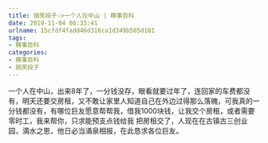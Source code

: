 ```yaml
---
title: 搞笑段子->一个人在中山 | 糗事百科
date: 2019-11-04 06:33:41
urlname: 15cfdf4fadd46d316ca1d349b505d181
tags: 
- 糗事百科
categories:
- 糗事百科
- 搞笑段子
---
```

一个人在中山，出来8年了，一分钱没存，眼看就要过年了，连回家的车费都没有，明天还要交房租，又不敢让家里人知道自己在外边过得那么落魄，可我真的一分钱都没有，有哪位巨友愿意帮帮我，借我1000块钱，让我交个房租，或者需要零时工，我来帮你，只求能预支点钱给我 把房租交了，人现在在古镇古三创业园，滴水之恩，他日必当涌泉相报，在此恳求各位巨友。


